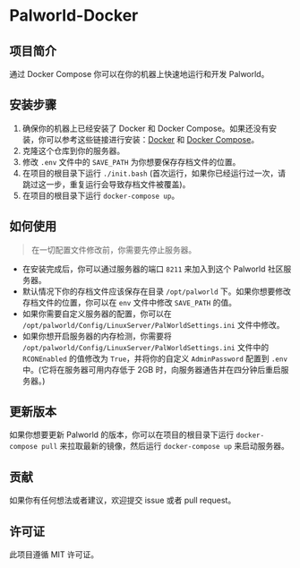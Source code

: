 # Palworld-Docker

## 项目简介

通过 Docker Compose 你可以在你的机器上快速地运行和开发 Palworld。

## 安装步骤

1. 确保你的机器上已经安装了 Docker 和 Docker Compose。如果还没有安装，你可以参考这些链接进行安装：[Docker](https://docs.docker.com/get-docker/) 和 [Docker Compose](https://docs.docker.com/compose/install/)。
2. 克隆这个仓库到你的服务器。
3. 修改 `.env` 文件中的 `SAVE_PATH` 为你想要保存存档文件的位置。
4. 在项目的根目录下运行 `./init.bash` (首次运行，如果你已经运行过一次，请跳过这一步，重复运行会导致存档文件被覆盖)。
5. 在项目的根目录下运行 `docker-compose up`。

## 如何使用

> 在一切配置文件修改前，你需要先停止服务器。

- 在安装完成后，你可以通过服务器的端口 `8211` 来加入到这个 Palworld 社区服务器。
- 默认情况下你的存档文件应该保存在目录 `/opt/palworld` 下。如果你想要修改存档文件的位置，你可以在 `env` 文件中修改 `SAVE_PATH` 的值。
- 如果你需要自定义服务器的配置，你可以在 `/opt/palworld/Config/LinuxServer/PalWorldSettings.ini` 文件中修改。
- 如果你想开启服务器的内存检测，你需要将 `/opt/palworld/Config/LinuxServer/PalWorldSettings.ini` 文件中的 `RCONEnabled` 的值修改为 `True`，并将你的自定义 `AdminPassword` 配置到 `.env` 中。(它将在服务器可用内存低于 2GB 时，向服务器通告并在四分钟后重启服务器。)

## 更新版本

如果你想要更新 Palworld 的版本，你可以在项目的根目录下运行 `docker-compose pull` 来拉取最新的镜像，然后运行 `docker-compose up` 来启动服务器。

## 贡献

如果你有任何想法或者建议，欢迎提交 issue 或者 pull request。

## 许可证

此项目遵循 MIT 许可证。
